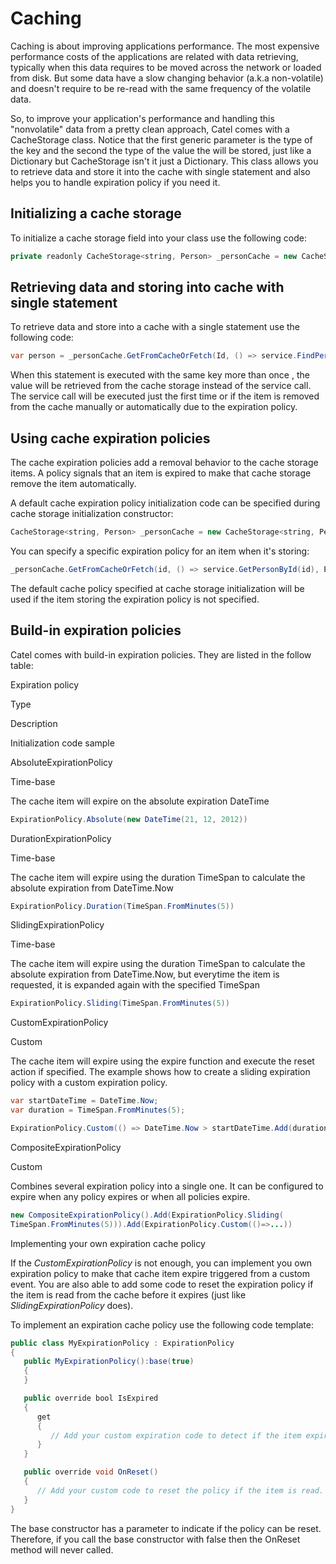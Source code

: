 # Caching

Caching is about improving applications performance. The most expensive performance costs of the applications are related with data retrieving, typically when this data requires to be moved across the network or loaded from disk. But some data have a slow changing behavior (a.k.a non-volatile) and doesn't require to be re-read with the same frequency of the volatile data.

So, to improve your application's performance and handling this "nonvolatile" data from a pretty clean approach, Catel comes with a CacheStorage class. Notice that the first generic parameter is the type of the key and the second the type of the value the will be stored, just like a Dictionary but CacheStorage isn't it just a Dictionary. This class allows you to retrieve data and store it into the cache with single statement and also helps you to handle expiration policy if you need it.

## Initializing a cache storage

To initialize a cache storage field into your class use the following code:

``` {.java data-syntaxhighlighter-params="brush: java; gutter: false; theme: Confluence" data-theme="Confluence" style="brush: java; gutter: false; theme: Confluence"}
private readonly CacheStorage<string, Person> _personCache = new CacheStorage<string, Person>(storeNullValues: true);
```

## Retrieving data and storing into cache with single statement

To retrieve data and store into a cache with a single statement use the following code:

``` {.java data-syntaxhighlighter-params="brush: java; gutter: false; theme: Confluence" data-theme="Confluence" style="brush: java; gutter: false; theme: Confluence"}
var person = _personCache.GetFromCacheOrFetch(Id, () => service.FindPersonById(Id));
```

When this statement is executed with the same key more than once , the value will be retrieved from the cache storage instead of the service call. The service call will be executed just the first time or if the item is removed from the cache manually or automatically due to the expiration policy.

## Using cache expiration policies

The cache expiration policies add a removal behavior to the cache storage items. A policy signals that an item is expired to make that cache storage remove the item automatically.

A default cache expiration policy initialization code can be specified during cache storage initialization constructor:

``` {.java data-syntaxhighlighter-params="brush: java; gutter: false; theme: Confluence" data-theme="Confluence" style="brush: java; gutter: false; theme: Confluence"}
CacheStorage<string, Person> _personCache = new CacheStorage<string, Person>(() => ExpirationPolicy.Duration(TimeSpan.FromMinutes(5)), true);
```

You can specify a specific expiration policy for an item when it's storing:

``` {.java data-syntaxhighlighter-params="brush: java; gutter: false; theme: Confluence" data-theme="Confluence" style="brush: java; gutter: false; theme: Confluence"}
_personCache.GetFromCacheOrFetch(id, () => service.GetPersonById(id), ExpirationPolicy.Duration(TimeSpan.FromMinutes(10)));
```

The default cache policy specified at cache storage initialization will be used if the item storing the expiration policy is not specified.

## Build-in expiration policies

Catel comes with build-in expiration policies. They are listed in the follow table:

Expiration policy

Type

Description

Initialization code sample

AbsoluteExpirationPolicy

Time-base

The cache item will expire on the absolute expiration DateTime

``` {.java data-syntaxhighlighter-params="brush: java; gutter: false; theme: Confluence" data-theme="Confluence" style="brush: java; gutter: false; theme: Confluence"}
ExpirationPolicy.Absolute(new DateTime(21, 12, 2012))
```

DurationExpirationPolicy

Time-base

The cache item will expire using the duration TimeSpan to calculate the absolute expiration from DateTime.Now

``` {.java data-syntaxhighlighter-params="brush: java; gutter: false; theme: Confluence" data-theme="Confluence" style="brush: java; gutter: false; theme: Confluence"}
ExpirationPolicy.Duration(TimeSpan.FromMinutes(5))
```

SlidingExpirationPolicy

Time-base

The cache item will expire using the duration TimeSpan to calculate the absolute expiration from DateTime.Now, but everytime the item is requested, it is expanded again with the specified TimeSpan

``` {.java data-syntaxhighlighter-params="brush: java; gutter: false; theme: Confluence" data-theme="Confluence" style="brush: java; gutter: false; theme: Confluence"}
ExpirationPolicy.Sliding(TimeSpan.FromMinutes(5))
```

CustomExpirationPolicy

Custom

The cache item will expire using the expire function and execute the reset action if specified. The example shows how to create a sliding expiration policy with a custom expiration policy.

``` {.java data-syntaxhighlighter-params="brush: java; gutter: false; theme: Confluence" data-theme="Confluence" style="brush: java; gutter: false; theme: Confluence"}
var startDateTime = DateTime.Now;
var duration = TimeSpan.FromMinutes(5);

ExpirationPolicy.Custom(() => DateTime.Now > startDateTime.Add(duration), () => startDateTime = DateTime.Now);
```

CompositeExpirationPolicy

Custom

Combines several expiration policy into a single one. It can be configured to expire when any policy expires or when all policies expire.

``` {.java data-syntaxhighlighter-params="brush: java; gutter: false; theme: Confluence" data-theme="Confluence" style="brush: java; gutter: false; theme: Confluence"}
new CompositeExpirationPolicy().Add(ExpirationPolicy.Sliding(
TimeSpan.FromMinutes(5))).Add(ExpirationPolicy.Custom(()=>...))
```

Implementing your own expiration cache policy

If the *CustomExpirationPolicy* is not enough, you can implement you own expiration policy to make that cache item expire triggered from a custom event. You are also able to add some code to reset the expiration policy if the item is read from the cache before it expires (just like *SlidingExpirationPolicy* does).

To implement an expiration cache policy use the following code template:

``` {.java data-syntaxhighlighter-params="brush: java; gutter: false; theme: Confluence" data-theme="Confluence" style="brush: java; gutter: false; theme: Confluence"}
public class MyExpirationPolicy : ExpirationPolicy
{
   public MyExpirationPolicy():base(true)
   {
   }

   public override bool IsExpired
   {
      get
      {
         // Add your custom expiration code to detect if the item expires
      }
   }

   public override void OnReset()
   {
      // Add your custom code to reset the policy if the item is read.
   }
}
```

The base constructor has a parameter to indicate if the policy can be reset. Therefore, if you call the base constructor with false then the OnReset method will never called.

